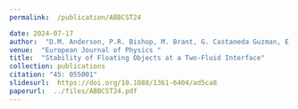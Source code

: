 ```yaml
---
permalink:  /publication/ABBCST24

date: 2024-07-17
author:  "D.M. Anderson, P.R. Bishop, M. Brant, G. Castaneda Guzman, E. Sander, and G. Thomas"
venue:  "European Journal of Physics "
title:  "Stability of Floating Objects at a Two-Fluid Interface"
collection: publications
citation: "45: 055001" 
slidesurl:  https://doi.org/10.1088/1361-6404/ad5ca8
paperurl:  ../files/ABBCST24.pdf  
---
```

